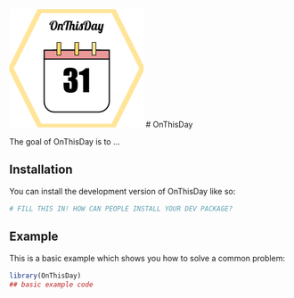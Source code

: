 <img src="OnThisDay logo.png"/>
# OnThisDay

<!-- badges: start -->

<!-- badges: end -->

The goal of OnThisDay is to ...

## Installation

You can install the development version of OnThisDay like so:

``` r
# FILL THIS IN! HOW CAN PEOPLE INSTALL YOUR DEV PACKAGE?
```

## Example

This is a basic example which shows you how to solve a common problem:

``` r
library(OnThisDay)
## basic example code
```
